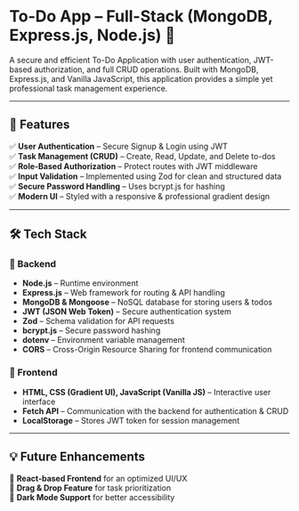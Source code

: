 #  To-Do App – Full-Stack (MongoDB, Express.js, Node.js) 📌

A secure and efficient To-Do Application with user authentication, JWT-based authorization, and full CRUD operations. Built with MongoDB, Express.js, and Vanilla JavaScript, this application provides a simple yet professional task management experience.

---

## 🚀 Features

✅ **User Authentication** – Secure Signup & Login using JWT  
✅ **Task Management (CRUD)** – Create, Read, Update, and Delete to-dos  
✅ **Role-Based Authorization** – Protect routes with JWT middleware  
✅ **Input Validation** – Implemented using Zod for clean and structured data  
✅ **Secure Password Handling** – Uses bcrypt.js for hashing  
✅ **Modern UI** – Styled with a responsive & professional gradient design  

---

## 🛠️ Tech Stack

### 📌 Backend

- **Node.js** – Runtime environment
- **Express.js** – Web framework for routing & API handling
- **MongoDB & Mongoose** – NoSQL database for storing users & todos
- **JWT (JSON Web Token)** – Secure authentication system
- **Zod** – Schema validation for API requests
- **bcrypt.js** – Secure password hashing
- **dotenv** – Environment variable management
- **CORS** – Cross-Origin Resource Sharing for frontend communication

### 📌 Frontend

- **HTML, CSS (Gradient UI), JavaScript (Vanilla JS)** – Interactive user interface
- **Fetch API** – Communication with the backend for authentication & CRUD
- **LocalStorage** – Stores JWT token for session management


---

## 💡 Future Enhancements

🔹 **React-based Frontend** for an optimized UI/UX  
🔹 **Drag & Drop Feature** for task prioritization  
🔹 **Dark Mode Support** for better accessibility  


